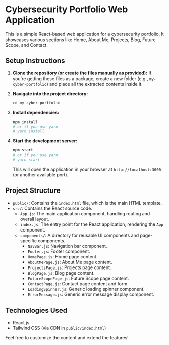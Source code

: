 # Cybersecurity Portfolio Web Application

This is a simple React-based web application for a cybersecurity portfolio. It showcases various sections like Home, About Me, Projects, Blog, Future Scope, and Contact.

## Setup Instructions

1.  **Clone the repository (or create the files manually as provided):**
    If you're getting these files as a package, create a new folder (e.g., `my-cyber-portfolio`) and place all the extracted contents inside it.

2.  **Navigate into the project directory:**
    ```bash
    cd my-cyber-portfolio
    ```

3.  **Install dependencies:**
    ```bash
    npm install
    # or if you use yarn
    # yarn install
    ```

4.  **Start the development server:**
    ```bash
    npm start
    # or if you use yarn
    # yarn start
    ```

    This will open the application in your browser at `http://localhost:3000` (or another available port).

## Project Structure

* `public/`: Contains the `index.html` file, which is the main HTML template.
* `src/`: Contains the React source code.
    * `App.js`: The main application component, handling routing and overall layout.
    * `index.js`: The entry point for the React application, rendering the `App` component.
    * `components/`: A directory for reusable UI components and page-specific components.
        * `NavBar.js`: Navigation bar component.
        * `Footer.js`: Footer component.
        * `HomePage.js`: Home page content.
        * `AboutMePage.js`: About Me page content.
        * `ProjectsPage.js`: Projects page content.
        * `BlogPage.js`: Blog page content.
        * `FutureScopePage.js`: Future Scope page content.
        * `ContactPage.js`: Contact page content and form.
        * `LoadingSpinner.js`: Generic loading spinner component.
        * `ErrorMessage.js`: Generic error message display component.

## Technologies Used

* React.js
* Tailwind CSS (via CDN in `public/index.html`)

Feel free to customize the content and extend the features!
